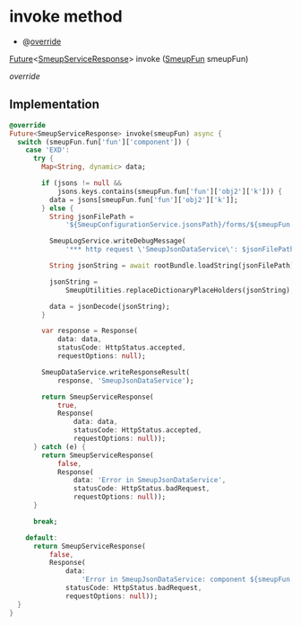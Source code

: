 


# invoke method







- @[override](https://api.flutter.dev/flutter/dart-core/override-constant.html)

[Future](https://api.flutter.dev/flutter/dart-async/Future-class.html)&lt;[SmeupServiceResponse](../../smeup_services_smeup_service_response/SmeupServiceResponse-class.md)> invoke
([SmeupFun](../../smeup_models_smeup_fun/SmeupFun-class.md) smeupFun)

_override_






## Implementation

```dart
@override
Future<SmeupServiceResponse> invoke(smeupFun) async {
  switch (smeupFun.fun['fun']['component']) {
    case 'EXD':
      try {
        Map<String, dynamic> data;

        if (jsons != null &&
            jsons.keys.contains(smeupFun.fun['fun']['obj2']['k'])) {
          data = jsons[smeupFun.fun['fun']['obj2']['k']];
        } else {
          String jsonFilePath =
              '${SmeupConfigurationService.jsonsPath}/forms/${smeupFun.fun['fun']['obj2']['k']}.json';

          SmeupLogService.writeDebugMessage(
              '*** http request \'SmeupJsonDataService\': $jsonFilePath');

          String jsonString = await rootBundle.loadString(jsonFilePath);

          jsonString =
              SmeupUtilities.replaceDictionaryPlaceHolders(jsonString);

          data = jsonDecode(jsonString);
        }

        var response = Response(
            data: data,
            statusCode: HttpStatus.accepted,
            requestOptions: null);

        SmeupDataService.writeResponseResult(
            response, 'SmeupJsonDataService');

        return SmeupServiceResponse(
            true,
            Response(
                data: data,
                statusCode: HttpStatus.accepted,
                requestOptions: null));
      } catch (e) {
        return SmeupServiceResponse(
            false,
            Response(
                data: 'Error in SmeupJsonDataService',
                statusCode: HttpStatus.badRequest,
                requestOptions: null));
      }

      break;

    default:
      return SmeupServiceResponse(
          false,
          Response(
              data:
                  'Error in SmeupJsonDataService: component ${smeupFun.fun['fun']['component']} not implemented',
              statusCode: HttpStatus.badRequest,
              requestOptions: null));
  }
}
```







